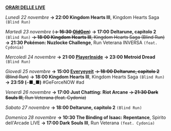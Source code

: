 <b><u>ORARI DELLE LIVE</u></b>

<i>Lunedì 22 novembre</i>
<b>→ 22:00 Kingdom Hearts III</b>, Kingdom Hearts Saga <code>(Blind Run)</code>

<i>Martedì 23 novembre</i>
<s>(<b>→ 16:30 <a href="https://www.twitch.tv/oldgenproject">OldGen</a></b>)</s>
<b>→ 17:00</b> <b>Deltarune, capitolo 2</b> <code>(Blind Run)</code>
<s><b>→ 18:00 Kingdom Hearts III</b>, Kingdom Hearts Saga (Blind Run)</s>
<b>→ 21:30 Pokémon: Nuzlocke Challenge</b>, Run Veterana INVERSA <code>(feat. Cydonia)</code>

<i>Mercoledì 24 novembre</i>
<b>→ 21:00 <a href="https://www.twitch.tv/playerinsidetv">PlayerInside</a></b>
<b>→ 23:00 Metroid Dread</b> <code>(Blind Run)</code>

<i>Giovedì 25 novembre</i>
<b>→ 15:00 <a href="https://www.twitch.tv/everyeyeit">Everyeyeit</a></b>
<s><b>→ 18:00 Deltarune, capitolo 2</b> (Blind Run)</s>
<b>→ 18:00 Kingdom Hearts III</b>, Kingdom Hearts Saga <code>(Blind Run)</code>
<b>→ 23:59 (⌐■_■)</b> #GeForceNOW #ad

<i>Venerdì 26 novembre</i>
<b>→ 17:00 Just Chatting: Riot Arcane</b>
<s><b>→ 21:30 Dark Souls III</b>, Run Veterana (feat. Cydonia)</s>

<i>Sabato 27 novembre</i>
<b>→ 18:00 Deltarune, capitolo 2</b> <code>(Blind Run)</code>

<i>Domenica 28 novembre</i>
<b>→ 10:30 The Binding of Isaac: Repentance</b>, Spirito dell'Arcade LIVE
<b>→ 17:00 Dark Souls III</b>, Run Veterana <code>(feat. Cydonia)</code>
